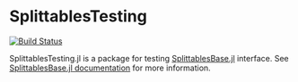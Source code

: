 # SplittablesTesting

[![Build Status](https://github.com/JuliaFolds/SplittablesTesting.jl/workflows/CI/badge.svg)](https://github.com/JuliaFolds/SplittablesTesting.jl/actions)

SplittablesTesting.jl is a package for testing
[SplittablesBase.jl](https://github.com/JuliaFolds/SplittablesBase.jl)
interface.  See
[SplittablesBase.jl documentation](https://juliafolds.github.io/SplittablesBase.jl/dev/)
for more information.
